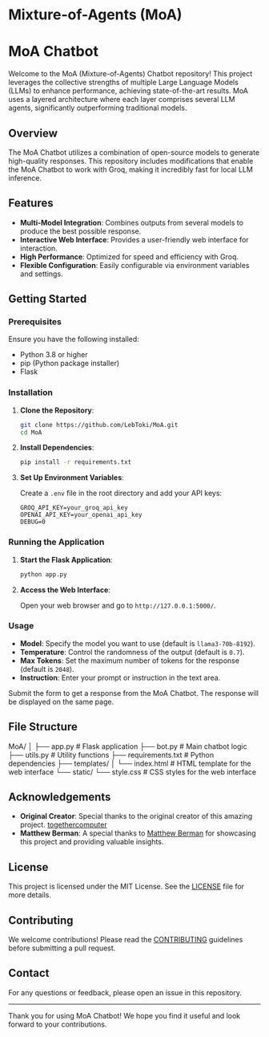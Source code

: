 # Mixture-of-Agents (MoA)
# MoA Chatbot

Welcome to the MoA (Mixture-of-Agents) Chatbot repository! This project leverages the collective strengths of multiple Large Language Models (LLMs) to enhance performance, achieving state-of-the-art results. MoA uses a layered architecture where each layer comprises several LLM agents, significantly outperforming traditional models.

## Overview

The MoA Chatbot utilizes a combination of open-source models to generate high-quality responses. This repository includes modifications that enable the MoA Chatbot to work with Groq, making it incredibly fast for local LLM inference.

## Features

- **Multi-Model Integration**: Combines outputs from several models to produce the best possible response.
- **Interactive Web Interface**: Provides a user-friendly web interface for interaction.
- **High Performance**: Optimized for speed and efficiency with Groq.
- **Flexible Configuration**: Easily configurable via environment variables and settings.

## Getting Started

### Prerequisites

Ensure you have the following installed:

- Python 3.8 or higher
- pip (Python package installer)
- Flask

### Installation

1. **Clone the Repository**:

    ```sh
    git clone https://github.com/LebToki/MoA.git
    cd MoA
    ```

2. **Install Dependencies**:

    ```sh
    pip install -r requirements.txt
    ```

3. **Set Up Environment Variables**:

    Create a `.env` file in the root directory and add your API keys:

    ```
    GROQ_API_KEY=your_groq_api_key
    OPENAI_API_KEY=your_openai_api_key
    DEBUG=0
    ```

### Running the Application

1. **Start the Flask Application**:

    ```sh
    python app.py
    ```

2. **Access the Web Interface**:

    Open your web browser and go to `http://127.0.0.1:5000/`.

### Usage

- **Model**: Specify the model you want to use (default is `llama3-70b-8192`).
- **Temperature**: Control the randomness of the output (default is `0.7`).
- **Max Tokens**: Set the maximum number of tokens for the response (default is `2048`).
- **Instruction**: Enter your prompt or instruction in the text area.

Submit the form to get a response from the MoA Chatbot. The response will be displayed on the same page.

## File Structure

MoA/
│
├── app.py # Flask application
├── bot.py # Main chatbot logic
├── utils.py # Utility functions
├── requirements.txt # Python dependencies
├── templates/
│ └── index.html # HTML template for the web interface
└── static/
└── style.css # CSS styles for the web interface


## Acknowledgements

- **Original Creator**: Special thanks to the original creator of this amazing project. [togethercomputer](https://github.com/togethercomputer/MoA)
- **Matthew Berman**: A special thanks to [Matthew Berman](https://www.youtube.com/@matthew_berman) for showcasing this project and providing valuable insights.

## License

This project is licensed under the MIT License. See the [LICENSE](LICENSE) file for more details.

## Contributing

We welcome contributions! Please read the [CONTRIBUTING](CONTRIBUTING.md) guidelines before submitting a pull request.

## Contact

For any questions or feedback, please open an issue in this repository.

---

Thank you for using MoA Chatbot! 
We hope you find it useful and look forward to your contributions.

